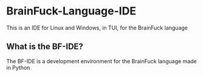 # BrainFuck-Language-IDE
This is an IDE for Linux and Windows, in TUI, for the BrainFuck language

## What is the BF-IDE?
The BF-IDE is a development environment for the BrainFuck language made in Python
